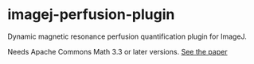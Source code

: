 imagej-perfusion-plugin
=======================

Dynamic magnetic resonance perfusion quantification plugin for ImageJ.

Needs Apache Commons Math 3.3 or later versions.
[See the paper](doi:10.1016/j.compbiomed.2015.01.002)
